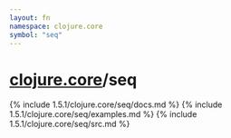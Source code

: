 ```yaml
---
layout: fn
namespace: clojure.core
symbol: "seq"
---
```


# [clojure.core](../)/seq

{% include 1.5.1/clojure.core/seq/docs.md %}
{% include 1.5.1/clojure.core/seq/examples.md %}
{% include 1.5.1/clojure.core/seq/src.md %}

